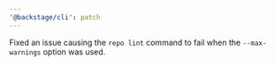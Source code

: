 ```yaml
---
'@backstage/cli': patch
---
```


Fixed an issue causing the `repo lint` command to fail when the `--max-warnings` option was used.
